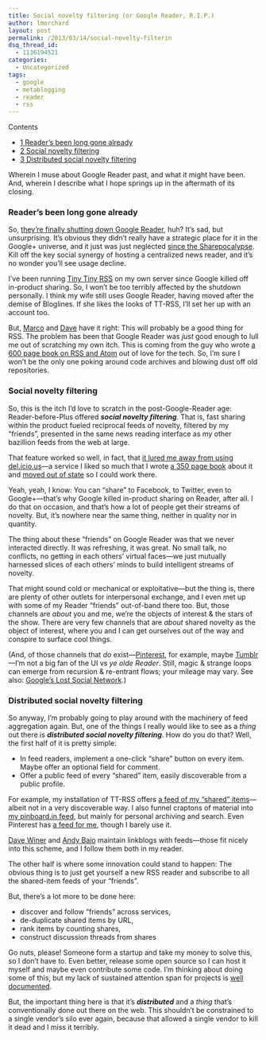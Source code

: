```yaml
---
title: Social novelty filtering (or Google Reader, R.I.P.)
author: lmorchard
layout: post
permalink: /2013/03/14/social-novelty-filterin
dsq_thread_id:
  - 1136194521
categories:
  - Uncategorized
tags:
  - google
  - metablogging
  - reader
  - rss
---
```

<div id="toc_container" class="toc_wrap_right no_bullets">
  <p class="toc_title">
    Contents
  </p>
  
  <ul class="toc_list">
    <li>
      <a href="#Reader8217s_been_long_gone_already"><span class="toc_number toc_depth_1">1</span> Reader&#8217;s been long gone already</a>
    </li>
    <li>
      <a href="#Social_novelty_filtering"><span class="toc_number toc_depth_1">2</span> Social novelty filtering</a>
    </li>
    <li>
      <a href="#Distributed_social_novelty_filtering"><span class="toc_number toc_depth_1">3</span> Distributed social novelty filtering</a>
    </li>
  </ul>
</div>

<p style="text-align: left;">
  Wherein I muse about Google Reader past, and what it might have been. And, wherein I describe what I hope springs up in the aftermath of its closing.
</p>

<!--more-->

<h3 style="text-align: left;">
  <span id="Reader8217s_been_long_gone_already">Reader&#8217;s been long gone already</span>
</h3>

<p style="text-align: left;">
  So, <a href="http://googleblog.blogspot.com/2013/03/a-second-spring-of-cleaning.html">they&#8217;re finally shutting down Google Reader</a>, huh? It&#8217;s sad, but unsurprising. It&#8217;s obvious they didn&#8217;t really have a strategic place for it in the Google+ universe, and it just was just neglected <a href=" http://decafbad.com/blog/2011/11/01/readerpocalypse">since the Sharepocalypse</a>. Kill off the key social synergy of hosting a centralized news reader, and it&#8217;s no wonder you&#8217;ll see usage decline.
</p>

<p style="text-align: left;">
  I&#8217;ve been running <a href="https://github.com/gothfox/Tiny-Tiny-RSS">Tiny Tiny RSS</a> on my own server since Google killed off in-product sharing. So, I won&#8217;t be too terribly affected by the shutdown personally. I think my wife still uses Google Reader, having moved after the demise of Bloglines. If she likes the looks of TT-RSS, I&#8217;ll set her up with an account too.
</p>

<p style="text-align: left;">
  But, <a href="http://www.marco.org/2013/03/13/google-reader-sunset">Marco</a> and <a href="http://threads2.scripting.com/2013/march/goodbyeGoogleReader">Dave</a> have it right: This will probably be a good thing for RSS. The problem has been that Google Reader was <em>just</em> good enough to lull me out of scratching my own itch. This is coming from the guy who wrote <a href="http://www.amazon.com/gp/product/0764597582?ie=UTF8&tag=0xdecafbad01-20&linkCode=as2&camp=1789&c%0D%0Areative=9325&creativeASIN=0764597582">a 600 page book on RSS and Atom</a> out of love for the tech. So, I&#8217;m sure I won&#8217;t be the only one poking around code archives and blowing dust off old repositories.
</p>

<h3 style="text-align: left;">
  <span id="Social_novelty_filtering">Social novelty filtering</span>
</h3>

<p style="text-align: left;">
  So, this is the itch I&#8217;d love to scratch in the post-Google-Reader age: Reader-before-Plus offered <strong><em>social novelty filtering</em></strong>. That is, fast sharing within the product fueled reciprocal feeds of novelty, filtered by my &#8220;friends&#8221;, presented in the same news reading interface as my other bazillion feeds from the web at large.
</p>

<p style="text-align: left;">
  That feature worked so well, in fact, that <a href="http://decafbad.com/blog/2010/12/18/less-del-icio-us-than-ever-before">it lured me away from using del.icio.us</a>—a service I liked so much that I wrote <a href="http://www.amazon.com/gp/product/0470037857?ie=UTF8&tag=0xdecafbad01-20&linkCode=as2&camp=1789&%0D%0Acreative=9325&creativeASIN=0470037857">a 350 page book</a> about it and <a href="http://decafbad.com/blog/2006/06/24/go-west-young-man">moved out of state</a> so I could work there.
</p>

Yeah, yeah, I know: You can &#8220;share&#8221; to Facebook, to Twitter, even to Google+—that&#8217;s why Google killed in-product sharing on Reader, after all. I do that on occasion, and that&#8217;s how a lot of people get their streams of novelty. But, it&#8217;s nowhere near the same thing, neither in quality nor in quantity.

The thing about these &#8220;friends&#8221; on Google Reader was that we never interacted directly. It was refreshing, it was great. No small talk, no conflicts, no getting in each others&#8217; virtual faces—we just mutually harnessed slices of each others&#8217; minds to build intelligent streams of novelty.

That might sound cold or mechanical or exploitative—but the thing is, there are plenty of other outlets for interpersonal exchange, and I even met up with some of my Reader &#8220;friends&#8221; out-of-band there too. But, those channels are *about* you and me, we&#8217;re the objects of interest & the stars of the show. There are very few channels that are *about* shared novelty as the object of interest, where you and I can get ourselves out of the way and conspire to surface cool things.

(And, of those channels that *do* exist—[Pinterest][1], for example, maybe [Tumblr][2]—I&#8217;m not a big fan of the UI vs *ye olde Reader*. Still, magic & strange loops can emerge from recursion & re-entrant flows; your mileage may vary. See also: [Google&#8217;s Lost Social Network][3].)

### <span id="Distributed_social_novelty_filtering">Distributed social novelty filtering</span>

So anyway, I&#8217;m probably going to play around with the machinery of feed aggregation again. But, one of the things I really would like to see as a *thing* out there is ***distributed social novelty filtering***. How do you do that? Well, the first half of it is pretty simple:

*   In feed readers, implement a one-click &#8220;share&#8221; button on every item. Maybe offer an optional field for comment.
*   Offer a public feed of every &#8220;shared&#8221; item, easily discoverable from a public profile.

For example, my installation of TT-RSS offers [a feed of my &#8220;shared&#8221; items][4]—albeit not in a very discoverable way. I also funnel craptons of material into [my pinboard.in feed][5], but mainly for personal archiving and search. Even Pinterest has [a feed for me][6], though I barely use it.

[Dave Winer][7] and [Andy Baio][8] maintain linkblogs with feeds—those fit nicely into this scheme, and I follow them both in my reader.

The other half is where some innovation could stand to happen: The obvious thing is to just get yourself a new RSS reader and subscribe to all the shared-item feeds of your &#8220;friends&#8221;.

But, there&#8217;s a lot more to be done here:

*   discover and follow &#8220;friends&#8221; across services,
*   de-duplicate shared items by URL,
*   rank items by counting shares,
*   construct discussion threads from shares

Go nuts, please! Someone form a startup and take my money to solve this, so I don&#8217;t have to. Even better, release some open source so I can host it myself and maybe even contribute some code. I&#8217;m thinking about doing some of this, but my lack of sustained attention span for projects is [well documented][9].

But, the important thing here is that it&#8217;s ***distributed*** and a *thing* that&#8217;s conventionally done out there on the web. This shouldn&#8217;t be constrained to a single vendor&#8217;s silo ever again, because that allowed a single vendor to kill it dead and I miss it terribly.

 [1]: http://pinterest.com/
 [2]: http://tumblr.com/
 [3]: http://www.buzzfeed.com/robf4/googles-lost-social-network
 [4]: http://decafbad.com/tt-rss/public.php?op=rss&id=-2&key=6fa5a3a996809d4df9a357bd7c62efc464c8d147
 [5]: http://feeds.pinboard.in/rss/u:deusx/
 [6]: http://pinterest.com/lmorchard/feed.rss
 [7]: http://links.scripting.com/rss.xml
 [8]: http://waxy.org/links/index.xml
 [9]: http://decafbad.com/blog/2006/05/26/confessions-of-a-serial-enthusiast